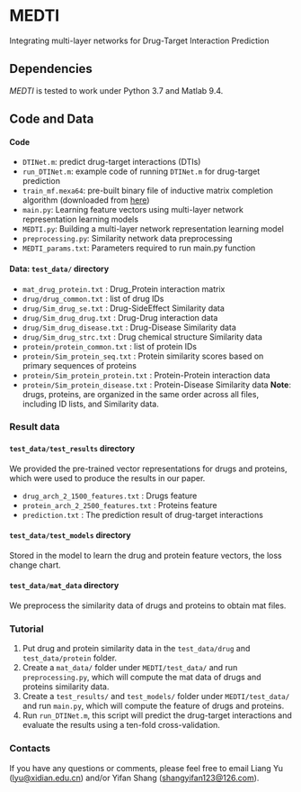 # MEDTI
Integrating multi-layer networks for Drug-Target Interaction Prediction

## Dependencies
*MEDTI* is tested to work under Python 3.7 and Matlab 9.4.

## Code and Data
#### Code
- `DTINet.m`: predict drug-target interactions (DTIs)
- `run_DTINet.m`: example code of running `DTINet.m` for drug-target prediction
- `train_mf.mexa64`: pre-built binary file of inductive matrix completion algorithm (downloaded from [here](http://bigdata.ices.utexas.edu/software/inductive-matrix-completion/))
- `main.py`: Learning feature vectors using multi-layer network representation learning models
- `MEDTI.py`: Building a multi-layer network representation learning model
- `preprocessing.py`: Similarity network data preprocessing
- `MEDTI_params.txt`: Parameters required to run main.py function

#### Data: `test_data/` directory
- `mat_drug_protein.txt` 	    	: Drug_Protein interaction matrix
- `drug/drug_common.txt`       		: list of drug IDs
- `drug/Sim_drug_se.txt` 			: Drug-SideEffect Similarity data
- `drug/Sim_drug_drug.txt` 			: Drug-Drug interaction data
- `drug/Sim_drug_disease.txt` 		: Drug-Disease Similarity data
- `drug/Sim_drug_strc.txt` 	    	: Drug chemical structure Similarity data
- `protein/protein_common.txt`  	: list of protein IDs
- `protein/Sim_protein_seq.txt` 	: Protein similarity scores based on primary sequences of proteins
- `protein/Sim_protein_protein.txt`	: Protein-Protein interaction data
- `protein/Sim_protein_disease.txt` : Protein-Disease Similarity data
**Note**: drugs, proteins, are organized in the same order across all files, including ID lists, and Similarity data.

### Result data
#### `test_data/test_results` directory
We provided the pre-trained vector representations for drugs and proteins, which were used to produce the results in our paper.
- `drug_arch_2_1500_features.txt`		: Drugs feature
- `protein_arch_2_2500_features.txt`	: Proteins feature
- `prediction.txt`	: The prediction result of drug-target interactions

#### `test_data/test_models` directory
Stored in the model to learn the drug and protein feature vectors, the loss change chart.

#### `test_data/mat_data` directory
We preprocess the similarity data of drugs and proteins to obtain mat files.

### Tutorial
1. Put drug and protein similarity data in the `test_data/drug` and `test_data/protein` folder.
2. Create a `mat_data/` folder under `MEDTI/test_data/` and run `preprocessing.py`, which will compute the mat data of drugs and proteins similarity data.
3. Create a `test_results/` and `test_models/` folder under `MEDTI/test_data/` and run `main.py`, which will compute the feature of drugs and proteins.
4. Run `run_DTINet.m`, this script will predict the drug-target interactions and evaluate the results using a ten-fold cross-validation.

### Contacts
If you have any questions or comments, please feel free to email Liang Yu (lyu@xidian.edu.cn) and/or Yifan Shang (shangyifan123@126.com).

